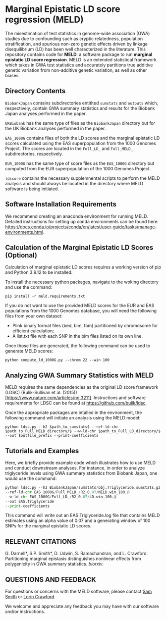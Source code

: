 # Marginal Epistatic LD score regression (MELD)

The misestimation of test statistics in genome-wide association (GWA) studies due to confounding such as cryptic relatedness, population stratification, and spurious non-zero genetic effects driven by linkage disequilibrium (LD) has been well characterized in the literature. This repository contains code for **MELD**: a software package to run **marginal epistatic LD score regression**. MELD is an extended statistical framework which takes in GWA test statistics and accurately partitions true additive genetic variation from non-additive genetic variation, as well as other biases.

## Directory Contents

`BiobankJapan` contains subdirectories entitlted `sumstats` and `outputs` which, respectively, contain GWA summary statistics and results for the Biobank Japan analyses performed in the paper. 

`UKBiobank` has the same type of files as the `BiobankJapan` directory but for the UK Biobank analyses performed in the paper. 

`EAS_1000G` contains files of both the LD scores and the marginal epistatic LD scores calculated using the EAS superpopulation from the 1000 Genomes Project. The scores are located in the `Full_LD_` and `Full_MELD_` subdirectories, respectively.

`EUR_1000G` has the same type of score files as the `EAS_1000G` directory but computed from the EUR superpopulation of the 1000 Genomes Project.

`ldscore` contains the necessary supplemnental scripts to perform the MELD analysis and should always be located in the directory where MELD software is being initiated.

## Software Installation Requirements

We recommend creating an anaconda environment for running MELD. Detailed instructions for setting up conda environments can be found here: https://docs.conda.io/projects/conda/en/latest/user-guide/tasks/manage-environments.html.

## Calculation of the Marginal Epistatic LD Scores (Optional)

Calculation of marginal epistatic LD scores requires a working version of pip and Python 3.9.12 to be installed.

To install the necessary python packages, navigate to the woking directory and use the command:

```pip install -r meld.requirements.txt```

If you do not want to use the provided MELD scores for the EUR and EAS populations from the 1000 Genomes database, you will need the following files from your own dataset:

* Plink binary format files (bed, bim, fam) partitioned by chromosome for efficient calculation;
* A list.txt file with each SNP in the bim files listed on its own line.

Once those files are generated, the following command can be used to generate MELD scores:

```python compute_ld_1000G.py --chrom 22 --win 100```

## Analyzing GWA Summary Statistics with MELD

MELD requires the same dependencies as the original LD score framework (LDSC) (Bulik-Sullivan et al. (2015))[https://www.nature.com/articles/ng.3211]. Instructions and software requirements for LDSC can be found at https://github.com/bulik/ldsc. 

Once the appropriate packages are intalled in the environment, the following command will initiate an analysis using the MELD model:

```python ldsc.py --h2 $path_to_sumstats$ --ref-ld-chr $path_to_Full_MELD_directory/$ --w-ld-chr $path_to_Full_LD_directory/$ --out $outfile_prefix --print-coefficients```

 ## Tutorials and Examples
 
Here, we briefly provide example code which illustrates how to use MELD and conduct downstream analyses.
For instance, in order to analyze triglyceride levels using GWA summary statistics from Biobank Japan, one would use the command:

```python 
python ldsc.py --h2 BiobankJapan/sumstats/bbj.Triglyceride.sumstats.gz
--ref-ld-chr EAS_1000G/Full_MELD_/R2_0.07/MELD.win_100.@
--w-ld-chr EAS_1000G/Full_LD_/R2_0.07/LD.win_100.@
--out EAS.Triglyceride
--print-coefficients
 ```

This command will write out an EAS.Triglyceride.log file that contains MELD estimates using an alpha value of 0.07 and a generating window of 100 SNPs for the marginal epistatic LD scores.

 ## RELEVANT CITATIONS

G. Darnell*, S.P. Smith*, D. Udwin, S. Ramachandran, and L. Crawford. Partitioning marginal epistasis distinguishes nonlinear effects from polygenicity in GWA summary statistics. _biorxiv_.

## QUESTIONS AND FEEDBACK
For questions or concerns with the MELD software, please contact [Sam Smith](mailto:samuel_smith1@brown.edu) or [Lorin Crawford](mailto:lcrawford@microsoft.com).

We welcome and appreciate any feedback you may have with our software and/or instructions. 
